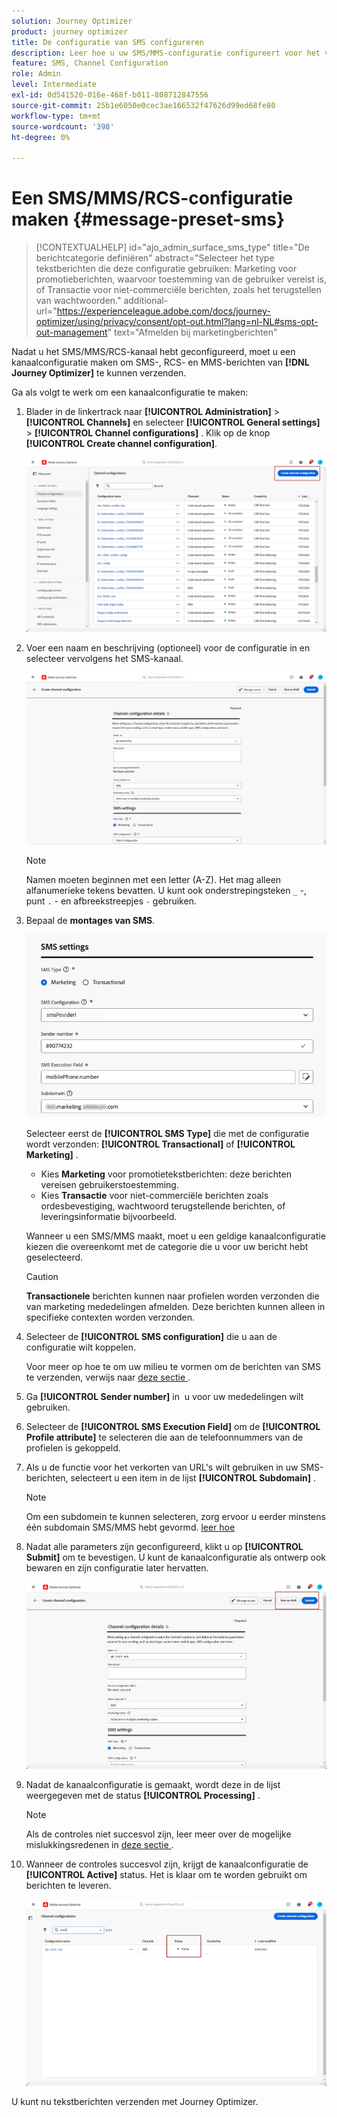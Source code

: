 ```yaml
---
solution: Journey Optimizer
product: journey optimizer
title: De configuratie van SMS configureren
description: Leer hoe u uw SMS/MMS-configuratie configureert voor het verzenden van tekstberichten met Journey Optimizer
feature: SMS, Channel Configuration
role: Admin
level: Intermediate
exl-id: 0d541520-016e-468f-b011-808712847556
source-git-commit: 25b1e6050e0cec3ae166532f47626d99ed68fe80
workflow-type: tm+mt
source-wordcount: '398'
ht-degree: 0%

---
```


# Een SMS/MMS/RCS-configuratie maken {#message-preset-sms}

>[!CONTEXTUALHELP]
>id="ajo_admin_surface_sms_type"
>title="De berichtcategorie definiëren"
>abstract="Selecteer het type tekstberichten die deze configuratie gebruiken: Marketing voor promotieberichten, waarvoor toestemming van de gebruiker vereist is, of Transactie voor niet-commerciële berichten, zoals het terugstellen van wachtwoorden."
>additional-url="https://experienceleague.adobe.com/docs/journey-optimizer/using/privacy/consent/opt-out.html?lang=nl-NL#sms-opt-out-management" text="Afmelden bij marketingberichten"

Nadat u het SMS/MMS/RCS-kanaal hebt geconfigureerd, moet u een kanaalconfiguratie maken om SMS-, RCS- en MMS-berichten van **[!DNL Journey Optimizer]** te kunnen verzenden.

Ga als volgt te werk om een kanaalconfiguratie te maken:

1. Blader in de linkertrack naar **[!UICONTROL Administration]** > **[!UICONTROL Channels]** en selecteer **[!UICONTROL General settings]** > **[!UICONTROL Channel configurations]** . Klik op de knop **[!UICONTROL Create channel configuration]**.

   ![](assets/preset-create.png)

1. Voer een naam en beschrijving (optioneel) voor de configuratie in en selecteer vervolgens het SMS-kanaal.

   ![](assets/sms-create-surface.png)

   >[!NOTE]
   >
   > Namen moeten beginnen met een letter (A-Z). Het mag alleen alfanumerieke tekens bevatten. U kunt ook onderstrepingsteken `_` -, punt `.` - en afbreekstreepjes `-` gebruiken.

1. Bepaal de **montages van SMS**.

   ![](assets/sms-surface-settings.png)

   Selecteer eerst de **[!UICONTROL SMS Type]** die met de configuratie wordt verzonden: **[!UICONTROL Transactional]** of **[!UICONTROL Marketing]** .

   * Kies **Marketing** voor promotietekstberichten: deze berichten vereisen gebruikerstoestemming.
   * Kies **Transactie** voor niet-commerciële berichten zoals ordesbevestiging, wachtwoord terugstellende berichten, of leveringsinformatie bijvoorbeeld.

   Wanneer u een SMS/MMS maakt, moet u een geldige kanaalconfiguratie kiezen die overeenkomt met de categorie die u voor uw bericht hebt geselecteerd.

   >[!CAUTION]
   >
   >**Transactionele** berichten kunnen naar profielen worden verzonden die van marketing mededelingen afmelden. Deze berichten kunnen alleen in specifieke contexten worden verzonden.

1. Selecteer de **[!UICONTROL SMS configuration]** die u aan de configuratie wilt koppelen.

   Voor meer op hoe te om uw milieu te vormen om de berichten van SMS te verzenden, verwijs naar [ deze sectie ](#create-api).

1. Ga **[!UICONTROL Sender number]** in &#x200B; u voor uw mededelingen wilt gebruiken.

1. Selecteer de **[!UICONTROL SMS Execution Field]** om de **[!UICONTROL Profile attribute]** te selecteren die aan de telefoonnummers van de profielen is gekoppeld.

1. Als u de functie voor het verkorten van URL&#39;s wilt gebruiken in uw SMS-berichten, selecteert u een item in de lijst **[!UICONTROL Subdomain]** .

   >[!NOTE]
   >
   >Om een subdomein te kunnen selecteren, zorg ervoor u eerder minstens één subdomain SMS/MMS hebt gevormd. [ leer hoe ](sms-subdomains.md)

1. Nadat alle parameters zijn geconfigureerd, klikt u op **[!UICONTROL Submit]** om te bevestigen. U kunt de kanaalconfiguratie als ontwerp ook bewaren en zijn configuratie later hervatten.

   ![](assets/sms-submit-surface.png)

1. Nadat de kanaalconfiguratie is gemaakt, wordt deze in de lijst weergegeven met de status **[!UICONTROL Processing]** .

   >[!NOTE]
   >
   >Als de controles niet succesvol zijn, leer meer over de mogelijke mislukkingsredenen in [ deze sectie ](../configuration/channel-surfaces.md).

1. Wanneer de controles succesvol zijn, krijgt de kanaalconfiguratie de **[!UICONTROL Active]** status. Het is klaar om te worden gebruikt om berichten te leveren.

   ![](assets/preset-active.png)

U kunt nu tekstberichten verzenden met Journey Optimizer.
